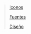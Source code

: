 > [Iconos](https://boxicons.com/)
>
> [Fuentes](https://discord.com/channels/1101581994355347526/1215014546897637406/1215017741941997638)
>
> [Diseño](https://www.figma.com/file/yFELRMZx75rFrixaeq7sLI/Fintech-Banking-Investing-App-UI%2FUX-(Community)?type=design&node-id=12-244&mode=design&t=XaPfkOe8c93qFo4W-0)